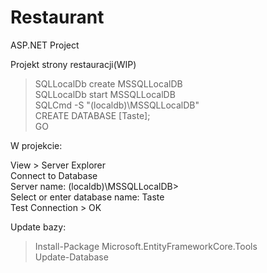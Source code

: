 # Restaurant
 ASP.NET Project

Projekt strony restauracji(WIP)

> SQLLocalDb create MSSQLLocalDB <br />
> SQLLocalDb start MSSQLLocalDB <br />
> SQLCmd -S "(localdb)\MSSQLLocalDB" <br />
> CREATE DATABASE [Taste]; <br />
> GO

W projekcie:

View > Server Explorer <br />
Connect to Database <br />
Server name: (localdb)\MSSQLLocalDB> <br />
Select or enter database name: Taste <br />
Test Connection > OK

Update bazy:
> Install-Package Microsoft.EntityFrameworkCore.Tools <br />
> Update-Database
